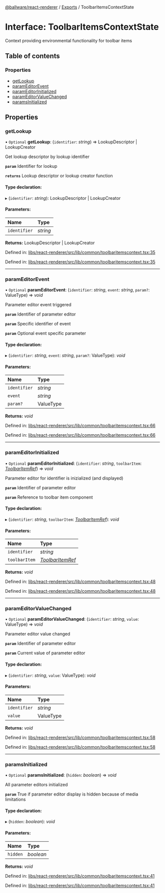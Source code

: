 [@ballware/react-renderer](../README.md) / [Exports](../modules.md) / ToolbarItemsContextState

# Interface: ToolbarItemsContextState

Context providing environmental functionality for toolbar items

## Table of contents

### Properties

- [getLookup](toolbaritemscontextstate.md#getlookup)
- [paramEditorEvent](toolbaritemscontextstate.md#parameditorevent)
- [paramEditorInitialized](toolbaritemscontextstate.md#parameditorinitialized)
- [paramEditorValueChanged](toolbaritemscontextstate.md#parameditorvaluechanged)
- [paramsInitialized](toolbaritemscontextstate.md#paramsinitialized)

## Properties

### getLookup

• `Optional` **getLookup**: (`identifier`: *string*) => LookupDescriptor \| LookupCreator

Get lookup descriptor by lookup identifier

**`param`** Identifier for lookup

**`returns`** Lookup descriptor or lookup creator function

#### Type declaration:

▸ (`identifier`: *string*): LookupDescriptor \| LookupCreator

#### Parameters:

Name | Type |
:------ | :------ |
`identifier` | *string* |

**Returns:** LookupDescriptor \| LookupCreator

Defined in: [libs/react-renderer/src/lib/common/toolbaritemscontext.tsx:35](https://github.com/ballware/ballware-client/blob/61bbbf8/libs/react-renderer/src/lib/common/toolbaritemscontext.tsx#L35)

Defined in: [libs/react-renderer/src/lib/common/toolbaritemscontext.tsx:35](https://github.com/ballware/ballware-client/blob/61bbbf8/libs/react-renderer/src/lib/common/toolbaritemscontext.tsx#L35)

___

### paramEditorEvent

• `Optional` **paramEditorEvent**: (`identifier`: *string*, `event`: *string*, `param?`: ValueType) => *void*

Parameter editor event triggered

**`param`** Identifier of parameter editor

**`param`** Specific identifier of event

**`param`** Optional event specific parameter

#### Type declaration:

▸ (`identifier`: *string*, `event`: *string*, `param?`: ValueType): *void*

#### Parameters:

Name | Type |
:------ | :------ |
`identifier` | *string* |
`event` | *string* |
`param?` | ValueType |

**Returns:** *void*

Defined in: [libs/react-renderer/src/lib/common/toolbaritemscontext.tsx:66](https://github.com/ballware/ballware-client/blob/61bbbf8/libs/react-renderer/src/lib/common/toolbaritemscontext.tsx#L66)

Defined in: [libs/react-renderer/src/lib/common/toolbaritemscontext.tsx:66](https://github.com/ballware/ballware-client/blob/61bbbf8/libs/react-renderer/src/lib/common/toolbaritemscontext.tsx#L66)

___

### paramEditorInitialized

• `Optional` **paramEditorInitialized**: (`identifier`: *string*, `toolbarItem`: [*ToolbarItemRef*](toolbaritemref.md)) => *void*

Parameter editor for identifier is inizialized (and displayed)

**`param`** Identifier of parameter editor

**`param`** Reference to toolbar item component

#### Type declaration:

▸ (`identifier`: *string*, `toolbarItem`: [*ToolbarItemRef*](toolbaritemref.md)): *void*

#### Parameters:

Name | Type |
:------ | :------ |
`identifier` | *string* |
`toolbarItem` | [*ToolbarItemRef*](toolbaritemref.md) |

**Returns:** *void*

Defined in: [libs/react-renderer/src/lib/common/toolbaritemscontext.tsx:48](https://github.com/ballware/ballware-client/blob/61bbbf8/libs/react-renderer/src/lib/common/toolbaritemscontext.tsx#L48)

Defined in: [libs/react-renderer/src/lib/common/toolbaritemscontext.tsx:48](https://github.com/ballware/ballware-client/blob/61bbbf8/libs/react-renderer/src/lib/common/toolbaritemscontext.tsx#L48)

___

### paramEditorValueChanged

• `Optional` **paramEditorValueChanged**: (`identifier`: *string*, `value`: ValueType) => *void*

Parameter editor value changed

**`param`** Identifier of parameter editor

**`param`** Current value of parameter editor

#### Type declaration:

▸ (`identifier`: *string*, `value`: ValueType): *void*

#### Parameters:

Name | Type |
:------ | :------ |
`identifier` | *string* |
`value` | ValueType |

**Returns:** *void*

Defined in: [libs/react-renderer/src/lib/common/toolbaritemscontext.tsx:58](https://github.com/ballware/ballware-client/blob/61bbbf8/libs/react-renderer/src/lib/common/toolbaritemscontext.tsx#L58)

Defined in: [libs/react-renderer/src/lib/common/toolbaritemscontext.tsx:58](https://github.com/ballware/ballware-client/blob/61bbbf8/libs/react-renderer/src/lib/common/toolbaritemscontext.tsx#L58)

___

### paramsInitialized

• `Optional` **paramsInitialized**: (`hidden`: *boolean*) => *void*

All parameter editors initialized

**`param`** True if parameter editor display is hidden because of media limitations

#### Type declaration:

▸ (`hidden`: *boolean*): *void*

#### Parameters:

Name | Type |
:------ | :------ |
`hidden` | *boolean* |

**Returns:** *void*

Defined in: [libs/react-renderer/src/lib/common/toolbaritemscontext.tsx:41](https://github.com/ballware/ballware-client/blob/61bbbf8/libs/react-renderer/src/lib/common/toolbaritemscontext.tsx#L41)

Defined in: [libs/react-renderer/src/lib/common/toolbaritemscontext.tsx:41](https://github.com/ballware/ballware-client/blob/61bbbf8/libs/react-renderer/src/lib/common/toolbaritemscontext.tsx#L41)
